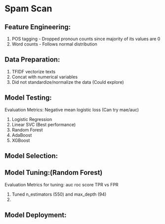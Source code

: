 # Spam Scan

## Feature Engineering:

1. POS tagging - Dropped pronoun counts since majority of its values are 0
2. Word counts - Follows normal distribution

## Data Preparation:

1. TFIDF vectorize texts
2. Concat with numerical variables
3. Did not standardize/normalize the data (Could explore)

## Model Testing: 

Evaluation Metrics: Negative mean logistic loss (Can try mae/auc) 

1. Logistic Regression
2. Linear SVC (Best performance)
3. Random Forest
4. AdaBoost
5. XGBoost 

## Model Selection:

## Model Tuning:(Random Forest)

Evaluation Metrics for tuning: auc roc score TPR vs FPR

1. Tuned n_estimators (550) and max_depth (94)
2. 

## Model Deployment:
